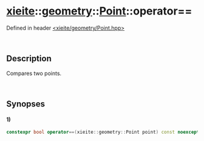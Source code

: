 # [xieite](../../../xieite.md)\:\:[geometry](../../../geometry.md)\:\:[Point](../../Point.md)\:\:operator==
Defined in header [<xieite/geometry/Point.hpp>](../../../../include/xieite/geometry/Point.hpp)

&nbsp;

## Description
Compares two points.

&nbsp;

## Synopses
#### 1)
```cpp
constexpr bool operator==(xieite::geometry::Point point) const noexcept;
```

